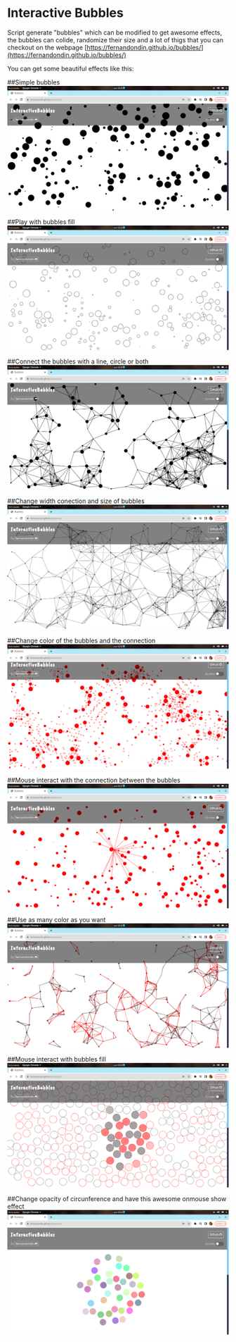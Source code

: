 # Interactive Bubbles
Script generate "bubbles" which can be modified to get awesome effects, the bubbles can colide, randomize their size and a lot of thigs that you can checkout on the webpage [https://fernandondin.github.io/bubbles/](https://fernandondin.github.io/bubbles/)

You can get some beautiful effects like this:

##Simple bubbles
![](./img/simple.png)

##Play with bubbles fill
![](./img/coloring.png)

##Connect the bubbles with a line, circle or both
![](./img/conect.png)

##Change width conection and size of bubbles
![](./img/width.png)

##Change color of the bubbles and the connection
![](./img/color.png)

##Mouse interact with the connection between the bubbles
![](./img/interact.png)

##Use as many color as you want
![](./img/manycolors.png)

##Mouse interact with bubbles fill
![](./img/fill.png)

##Change opacity of circunference and have this awesome onmouse show effect
![](./img/opacity.png)
